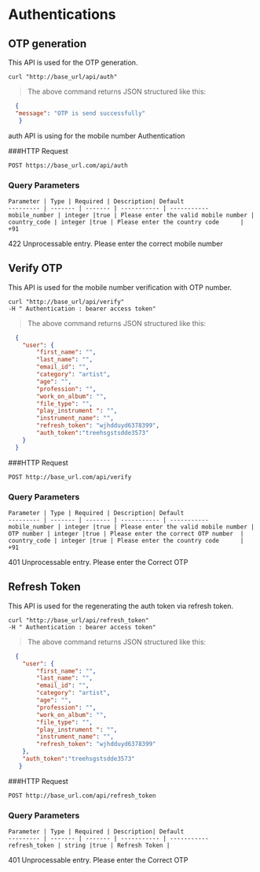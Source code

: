 # Authentications

## OTP generation

This API is used for the OTP generation.

```shell
curl "http://base_url/api/auth" 
```

> The above command returns JSON structured like this:

```json
  {
  "message": "OTP is send successfully"
   }
```

auth API is using for the mobile number Authentication

###HTTP Request

`POST https://base_url.com/api/auth`

### Query Parameters

    Parameter | Type | Required | Description| Default
    --------- | ------- | ------- | ----------- | -----------
    mobile_number | integer |true | Please enter the valid mobile number | 
    country_code | integer |true | Please enter the country code      | +91
    
    
<aside class="warning"> 422 Unprocessable entry. Please enter the correct mobile number </aside>


## Verify OTP

This API is used for the mobile number verification with OTP number.

```shell
curl "http://base_url/api/verify"
-H " Authentication : bearer access token"
```

> The above command returns JSON structured like this:

```json
  {
  	"user": {
  		"first_name": "",
  		"last_name": "",
  		"email_id": "",
  		"category": "artist",
  		"age": "",
  		"profession": "",
  		"work_on_album": "",
  		"file_type": "",
  		"play_instrument ": "",
  		"instrument_name": "",
  		"refresh_token": "wjhdduyd6378399",
  		"auth_token":"treehsgstsdde3573"
  	}
  }
```


###HTTP Request

`POST http://base_url.com/api/verify`

### Query Parameters

    Parameter | Type | Required | Description| Default
    --------- | ------- | ------- | ----------- | -----------
    mobile_number | integer |true | Please enter the valid mobile number | 
    OTP number | integer |true | Please enter the correct OTP number  | 
    country_code | integer |true | Please enter the country code      | +91
     
 
<aside class="warning"> 401 Unprocessable entry. Please enter the Correct OTP </aside>

## Refresh Token

This API is used for the regenerating the auth token via refresh token.

```shell
curl "http://base_url/api/refresh_token"
-H " Authentication : bearer access token"
```

> The above command returns JSON structured like this:

```json
  {
   	"user": {
   		"first_name": "",
   		"last_name": "",
   		"email_id": "",
   		"category": "artist",
   		"age": "",
   		"profession": "",
   		"work_on_album": "",
   		"file_type": "",
   		"play_instrument ": "",
   		"instrument_name": "",
   		"refresh_token": "wjhdduyd6378399"   		
   	},
   	"auth_token":"treehsgstsdde3573"
   }
```


###HTTP Request

`POST http://base_url.com/api/refresh_token`

### Query Parameters

    Parameter | Type | Required | Description| Default
    --------- | ------- | ------- | ----------- | -----------
    refresh_token | string |true | Refresh Token | 
    
     
 
<aside class="warning"> 401 Unprocessable entry. Please enter the Correct OTP </aside>

